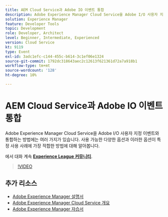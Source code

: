 ```yaml
---
title: AEM Cloud Service과 Adobe IO 이벤트 통합
description: Adobe Experience Manager Cloud Service을 Adobe I/O 사용자 지정 이벤트와 통합하는 방법에는 여러 가지가 있습니다. 사용 가능한 다양한 옵션과 이러한 옵션이 특정 사용 사례에 가장 적합한 방법에 대해 알아봅니다.
solution: Experience Manager
feature: Developer Tools
topic: Development
role: Developer, Architect
level: Beginner, Intermediate, Experienced
version: Cloud Service
kt: 9119
type: Event
exl-id: 3adc1efc-c144-455c-b614-3c1ef06e1324
source-git-commit: 1792dc318643aec2c12613f621361d72a7a918b1
workflow-type: tm+mt
source-wordcount: '128'
ht-degree: 10%

---
```


# AEM Cloud Service과 Adobe IO 이벤트 통합

Adobe Experience Manager Cloud Service을 Adobe I/O 사용자 지정 이벤트와 통합하는 방법에는 여러 가지가 있습니다. 사용 가능한 다양한 옵션과 이러한 옵션이 특정 사용 사례에 가장 적합한 방법에 대해 알아봅니다.

에서 대화 계속 **[Experience League 커뮤니티](https://adobe.ly/3ij0O1W)**.

>[!VIDEO](https://video.tv.adobe.com/v/337529/?quality=12&learn=on&hidetitle=true)

## 추가 리소스

- [Adobe Experience Manager 설명서](https://experienceleague.adobe.com/docs/experience-manager-cloud-service.html?lang=ko-KR)
- [Adobe Experience Manager Cloud Service 개요](https://experienceleague.adobe.com/docs/experience-manager-cloud-service/overview/home.html)
- [Adobe Experience Manager 자습서](https://experienceleague.adobe.com/docs/experience-manager-tutorials.html)
